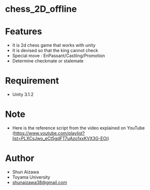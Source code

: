 # chess_2D_offline

# Features
* It is 2d chess game that works with unity
* It is devised so that the king cannot check
* Special move : EnPassant/Castling/Promotion
* Determine checkmate or stalemate
 
# Requirement
* Unity 3.1.2
 
# Note
* Here is the reference script from the video explained on YouTube
(https://www.youtube.com/playlist?list=PLXCsJwo_eCt5gdFT7uAzo1xxKVX3G-EOi)
 
# Author

* Shun Aizawa
* Toyama University
* shunaizawa38@gmail.com
